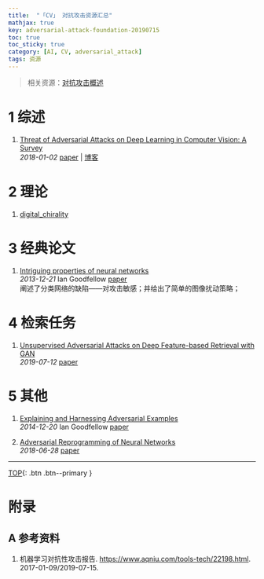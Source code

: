```yaml
---
title:  "「CV」 对抗攻击资源汇总"
mathjax: true
key: adversarial-attack-foundation-20190715
toc: true
toc_sticky: true
category: [AI, CV, adversarial_attack]
tags: 资源
---
```

<span id='head'></span>  
>相关资源：[对抗攻击概述](/ai/cv/adversarial_attack/survey)       

<!--more-->
# 1 综述
1. [Threat of Adversarial Attacks on Deep Learning in Computer Vision: A Survey](http://cn.arxiv.org/abs/1801.00553)   
*2018-01-02* [paper](https://arxiv.org/abs/1801.00553) | [博客](https://www.jiqizhixin.com/articles/2018-03-05-4)         


# 2 理论
1. [digital_chirality](https://github.com/linzhiqiu/digital_chirality)     


# 3 经典论文
1. [Intriguing properties of neural networks](http://cn.arxiv.org/abs/1312.6199)    
*2013-12-21* Ian Goodfellow [paper](https://arxiv.org/abs/1312.6199)     
阐述了分类网络的缺陷——对攻击敏感；并给出了简单的图像扰动策略；    

# 4 检索任务
1. [Unsupervised Adversarial Attacks on Deep Feature-based Retrieval with GAN](http://cn.arxiv.org/abs/1907.05793)   
*2019-07-12* [paper](https://arxiv.org/abs/1907.05793)    


# 5 其他
1. [Explaining and Harnessing Adversarial Examples](http://cn.arxiv.org/abs/1412.6572)    
*2014-12-20* Ian Goodfellow [paper](https://arxiv.org/abs/1412.6572)    

1. [Adversarial Reprogramming of Neural Networks](http://cn.arxiv.org/abs/1806.11146)   
*2018-06-28* [paper](https://arxiv.org/abs/1806.11146)   


-------------------  
[TOP](#head){: .btn .btn--primary }   


# 附录
## A 参考资料
1. 机器学习对抗性攻击报告. <https://www.aqniu.com/tools-tech/22198.html>. 2017-01-09/2019-07-15.     
